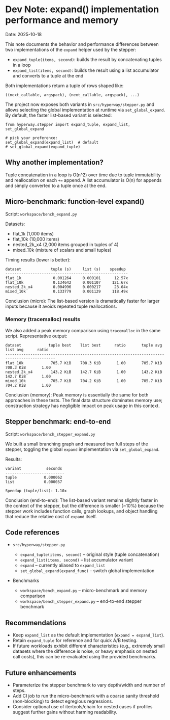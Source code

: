 # Dev Note: expand() implementation performance and memory

Date: 2025-10-18

This note documents the behavior and performance differences between two
implementations of the `expand` helper used by the stepper:

- `expand_tuple(items, second)`: builds the result by concatenating tuples in a loop
- `expand_list(items, second)`: builds the result using a list accumulator and
  converts to a tuple at the end

Both implementations return a tuple of rows shaped like:

```
((next_callable, argspack), (next_callable, argspack), ...)
```

The project now exposes both variants in `src/hyperway/stepper.py` and allows
selecting the global implementation at runtime via `set_global_expand`.
By default, the faster list-based variant is selected:

```
from hyperway.stepper import expand_tuple, expand_list, set_global_expand

# pick your preference:
set_global_expand(expand_list)  # default
# set_global_expand(expand_tuple)
```

## Why another implementation?

Tuple concatenation in a loop is O(n^2) over time due to tuple immutability and
reallocation on each `+=` append. A list accumulator is O(n) for appends and
simply converted to a tuple once at the end.

## Micro-benchmark: function-level expand()

Script: `workspace/bench_expand.py`

Datasets:
- flat_1k (1,000 items)
- flat_10k (10,000 items)
- nested_2k_x4 (2,000 items grouped in tuples of 4)
- mixed_10k (mixture of scalars and small tuples)

Timing results (lower is better):

```
dataset             tuple (s)     list (s)    speedup
------------------------------------------------------
flat_1k              0.001264     0.000101      12.57x
flat_10k             0.134642     0.001107     121.67x
nested_2k_x4         0.004996     0.000217      23.04x
mixed_10k            0.133779     0.001129     118.49x
```

Conclusion (micro): The list-based version is dramatically faster for larger
inputs because it avoids repeated tuple reallocations.

### Memory (tracemalloc) results

We also added a peak memory comparison using `tracemalloc` in the same script.
Representative output:

```
dataset            tuple best    list best      ratio       tuple avg     list avg      ratio
--------------------------------------------------------------------------------------------
flat_10k            705.7 KiB    708.3 KiB       1.00       705.7 KiB    708.3 KiB       1.00
nested_2k_x4        143.2 KiB    142.7 KiB       1.00       143.2 KiB    142.7 KiB       1.00
mixed_10k           705.7 KiB    704.2 KiB       1.00       705.7 KiB    704.2 KiB       1.00
```

Conclusion (memory): Peak memory is essentially the same for both approaches in
these tests. The final data structure dominates memory use; construction strategy
has negligible impact on peak usage in this context.

## Stepper benchmark: end-to-end

Script: `workspace/bench_stepper_expand.py`

We built a small branching graph and measured two full steps of the stepper,
toggling the global `expand` implementation via `set_global_expand`.

Results:

```
variant           seconds
--------------------------
tuple            0.000062
list             0.000057

Speedup (tuple/list): 1.10x
```

Conclusion (end-to-end): The list-based variant remains slightly faster in the
context of the stepper, but the difference is smaller (~10%) because the
stepper work includes function calls, graph lookups, and object handling that
reduce the relative cost of `expand` itself.

## Code references

- `src/hyperway/stepper.py`
  - `expand_tuple(items, second)` – original style (tuple concatenation)
  - `expand_list(items, second)` – list accumulator variant
  - `expand` – currently aliased to `expand_list`
  - `set_global_expand(expand_func)` – switch global implementation

- Benchmarks
  - `workspace/bench_expand.py` – micro-benchmark and memory comparison
  - `workspace/bench_stepper_expand.py` – end-to-end stepper benchmark

## Recommendations

- Keep `expand_list` as the default implementation (`expand = expand_list`).
- Retain `expand_tuple` for reference and for quick A/B testing.
- If future workloads exhibit different characteristics (e.g., extremely small
  datasets where the difference is noise, or heavy emphasis on nested call
  costs), this can be re-evaluated using the provided benchmarks.

## Future enhancements

- Parameterize the stepper benchmark to vary depth/width and number of steps.
- Add CI job to run the micro-benchmark with a coarse sanity threshold
  (non-blocking) to detect egregious regressions.
- Consider optional use of itertools/chain for nested cases if profiles suggest
  further gains without harming readability.
